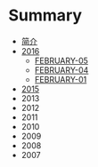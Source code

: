 # Summary

* [简介](README.md)
* [2016](2016/2016.md)
   * [FEBRUARY-05](february-05.md)
   * [FEBRUARY-04](february-04.md)
   * [FEBRUARY-01](february-01.md)
* [2015](2015/2015.md)
* 2013
* 2012
* 2011
* 2010
* 2009
* 2008
* 2007


